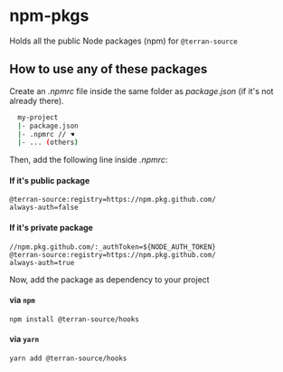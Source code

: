 # npm-pkgs
Holds all the public Node packages (npm) for `@terran-source`

## How to use any of these packages

Create an _.npmrc_ file inside the same folder as _package.json_ (if it's not already there).
```bash
  my-project
  |- package.json
  |- .npmrc // ☚ 
  |- ... (others)
```
Then, add the following line inside _.npmrc_:
#### If it's public package
```
@terran-source:registry=https://npm.pkg.github.com/
always-auth=false
```
#### If it's private package
```
//npm.pkg.github.com/:_authToken=${NODE_AUTH_TOKEN}
@terran-source:registry=https://npm.pkg.github.com/
always-auth=true
```

Now, add the package as dependency to your project

#### via `npm`

`npm install @terran-source/hooks`

#### via `yarn`

`yarn add @terran-source/hooks`
